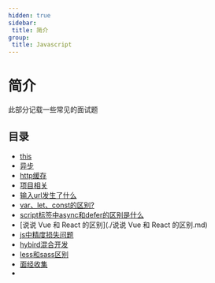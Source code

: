 ```yaml
---
hidden: true
sidebar:
 title: 简介
group:
 title: Javascript
---
```


# 简介

此部分记载一些常见的面试题

## 目录

* [this](./this.md)
* [异步](./异步.md)
* [http缓存](./http缓存.md)
* [项目相关](./项目相关.md)
* [输入url发生了什么](./输入url发生了什么.md)
* [var、let、const的区别?](./var、let、const的区别.md)
* [script标签中async和defer的区别是什么](./script标签中async和defer的区别是什么.md)
* [说说 Vue 和 React 的区别](./说说 Vue 和 React 的区别.md)
* [js中精度损失问题](./js中精度损失问题.md)
* [hybird混合开发](../../front/混合开发/hybird混合开发.md)
* [less和sass区别](./less&sass.md)
* [面经收集](./面经收集.md)
* 




